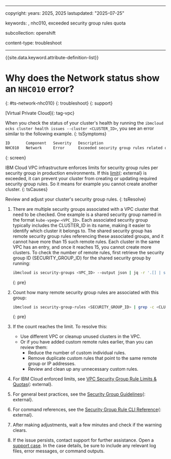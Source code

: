 
---

copyright: 
  years: 2025, 2025
lastupdated: "2025-07-25"

keywords: , nhc010, exceeded security group rules quota

subcollection: openshift

content-type: troubleshoot

---

{{site.data.keyword.attribute-definition-list}}

# Why does the Network status show an `NHC010` error?
{: #ts-network-nhc010}
{: troubleshoot}
{: support}

[Virtual Private Cloud]{: tag-vpc}

When you check the status of your cluster's health by running the `ibmcloud ocks cluster health issues --cluster <CLUSTER_ID>`, you see an error similar to the following example.
{: tsSymptoms}

```sh
ID       Component   Severity   Description
NHC010   Network     Error      Exceeded security group rules related quota.
```
{: screen}

IBM Cloud VPC infrastructure enforces limits for security group rules per security group in production environments. If this [limit](docs/vpc?topic=vpc-quotas#service-limits-for-vpc-services){: external} is exceeded, it can prevent your cluster from creating or updating required security group rules. So it means for example you cannot create another cluster.
{: tsCauses}

Review and adjust your cluster's security group rules.
{: tsResolve}

1. There are multiple security groups associated with a VPC cluster that need to be checked. One example is a shared security group named in the format `kube-vpegw-<VPC_ID>`. Each associated security group typically includes the CLUSTER_ID in its name, making it easier to identify which cluster it belongs to. The shared security group has remote security group rules referencing these associated groups, and it cannot have more than 15 such remote rules. Each cluster in the same VPC has an entry, and once it reaches 15, you cannot create more clusters. To check the number of remote rules, first retrieve the security group ID (SECURITY_GROUP_ID) for the shared security group by running:
    ```sh
    ibmcloud is security-groups <VPC_ID> --output json | jq -r '.[] | select(.name=="kube-vpegw-<VPC_ID>") | .id'
    ```
    {: pre}

2. Count how many remote security group rules are associated with this group:
    ```sh
    ibmcloud is security-group-rules <SECURITY_GROUP_ID> | grep -c <CLUSTER_ID>
    ```
    {: pre}

3. If the count reaches the limit. To resolve this:

    - Use different VPC or cleanup unused clusters in the VPC.
    - Or if you have added custom remote rules earlier, than you can review them:
      - Reduce the number of custom individual rules.
      - Remove duplicate custom rules that point to the same remote group or IP addresses.
      - Review and clean up any unnecessary custom rules.

4. For IBM Cloud enforced limits, see [VPC Security Group Rule Limits & Quotas](/docs/vpc?topic=vpc-quotas){: external}.

5. For general best practices, see the [Security Group Guidelines](/docs/security-groups?topic=security-groups-security-groups-guidelines){: external}.

6. For command references, see the [Security Group Rule CLI Reference](/docs/vpc?topic=vpc-vpc-reference#security-group-rule-view){: external}.

7. After making adjustments, wait a few minutes and check if the warning clears.

8. If the issue persists, contact support for further assistance. Open a [support case](/docs/account?topic=account-using-avatar). In the case details, be sure to include any relevant log files, error messages, or command outputs.
